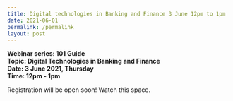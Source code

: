 ```yaml
---
title: Digital technologies in Banking and Finance 3 June 12pm to 1pm
date: 2021-06-01
permalink: /permalink
layout: post
---
```








**Webinar series: 101 Guide </br>
Topic: Digital Technologies in Banking and Finance</br> 
Date: 3 June 2021, Thursday</br>
Time: 12pm - 1pm**

Registration will be open soon! Watch this space. 